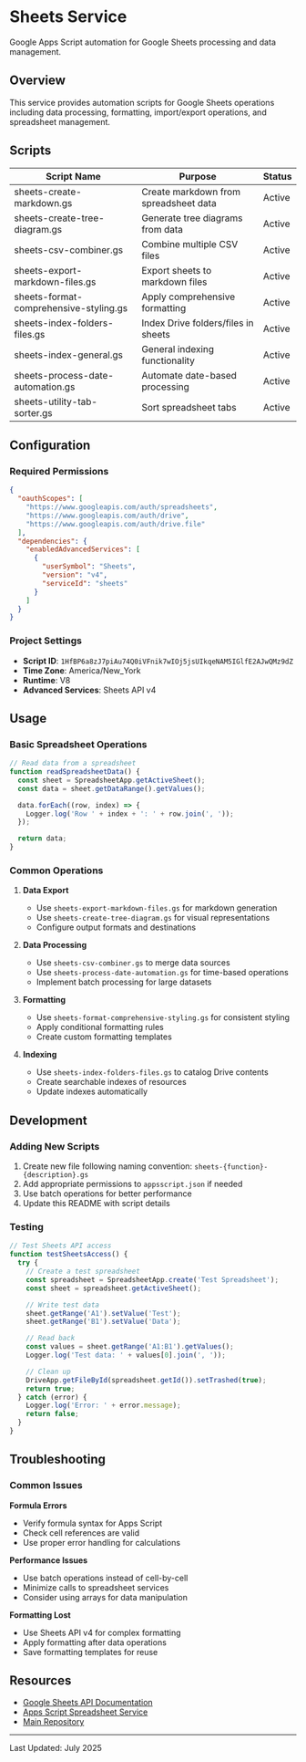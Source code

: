 # Sheets Service

Google Apps Script automation for Google Sheets processing and data management.

## Overview

This service provides automation scripts for Google Sheets operations including data processing, formatting, import/export operations, and spreadsheet management.

## Scripts

| Script Name | Purpose | Status |
|-------------|---------|--------|
| sheets-create-markdown.gs | Create markdown from spreadsheet data | Active |
| sheets-create-tree-diagram.gs | Generate tree diagrams from data | Active |
| sheets-csv-combiner.gs | Combine multiple CSV files | Active |
| sheets-export-markdown-files.gs | Export sheets to markdown files | Active |
| sheets-format-comprehensive-styling.gs | Apply comprehensive formatting | Active |
| sheets-index-folders-files.gs | Index Drive folders/files in sheets | Active |
| sheets-index-general.gs | General indexing functionality | Active |
| sheets-process-date-automation.gs | Automate date-based processing | Active |
| sheets-utility-tab-sorter.gs | Sort spreadsheet tabs | Active |

## Configuration

### Required Permissions

```json
{
  "oauthScopes": [
    "https://www.googleapis.com/auth/spreadsheets",
    "https://www.googleapis.com/auth/drive",
    "https://www.googleapis.com/auth/drive.file"
  ],
  "dependencies": {
    "enabledAdvancedServices": [
      {
        "userSymbol": "Sheets",
        "version": "v4",
        "serviceId": "sheets"
      }
    ]
  }
}
```

### Project Settings

- **Script ID**: `1HfBP6a8zJ7piAu74Q0iVFnik7wIOj5jsUIkqeNAM5IGlfE2AJwQMz9dZ`
- **Time Zone**: America/New_York
- **Runtime**: V8
- **Advanced Services**: Sheets API v4

## Usage

### Basic Spreadsheet Operations

```javascript
// Read data from a spreadsheet
function readSpreadsheetData() {
  const sheet = SpreadsheetApp.getActiveSheet();
  const data = sheet.getDataRange().getValues();

  data.forEach((row, index) => {
    Logger.log('Row ' + index + ': ' + row.join(', '));
  });

  return data;
}
```

### Common Operations

1. **Data Export**
   - Use `sheets-export-markdown-files.gs` for markdown generation
   - Use `sheets-create-tree-diagram.gs` for visual representations
   - Configure output formats and destinations

2. **Data Processing**
   - Use `sheets-csv-combiner.gs` to merge data sources
   - Use `sheets-process-date-automation.gs` for time-based operations
   - Implement batch processing for large datasets

3. **Formatting**
   - Use `sheets-format-comprehensive-styling.gs` for consistent styling
   - Apply conditional formatting rules
   - Create custom formatting templates

4. **Indexing**
   - Use `sheets-index-folders-files.gs` to catalog Drive contents
   - Create searchable indexes of resources
   - Update indexes automatically

## Development

### Adding New Scripts

1. Create new file following naming convention: `sheets-{function}-{description}.gs`
2. Add appropriate permissions to `appsscript.json` if needed
3. Use batch operations for better performance
4. Update this README with script details

### Testing

```javascript
// Test Sheets API access
function testSheetsAccess() {
  try {
    // Create a test spreadsheet
    const spreadsheet = SpreadsheetApp.create('Test Spreadsheet');
    const sheet = spreadsheet.getActiveSheet();

    // Write test data
    sheet.getRange('A1').setValue('Test');
    sheet.getRange('B1').setValue('Data');

    // Read back
    const values = sheet.getRange('A1:B1').getValues();
    Logger.log('Test data: ' + values[0].join(', '));

    // Clean up
    DriveApp.getFileById(spreadsheet.getId()).setTrashed(true);
    return true;
  } catch (error) {
    Logger.log('Error: ' + error.message);
    return false;
  }
}
```

## Troubleshooting

### Common Issues

**Formula Errors**
- Verify formula syntax for Apps Script
- Check cell references are valid
- Use proper error handling for calculations

**Performance Issues**
- Use batch operations instead of cell-by-cell
- Minimize calls to spreadsheet services
- Consider using arrays for data manipulation

**Formatting Lost**
- Use Sheets API v4 for complex formatting
- Apply formatting after data operations
- Save formatting templates for reuse

## Resources

- [Google Sheets API Documentation](https://developers.google.com/sheets/api)
- [Apps Script Spreadsheet Service](https://developers.google.com/apps-script/reference/spreadsheet)
- [Main Repository](https://github.com/klappe-pm/Another-Google-Automation-Repo)

---

Last Updated: July 2025